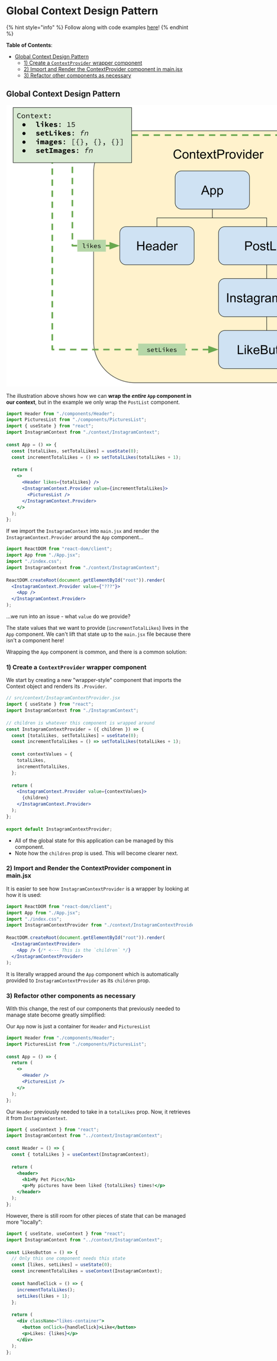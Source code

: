 # Global Context Design Pattern

{% hint style="info" %}
Follow along with code examples [here](https://github.com/The-Marcy-Lab-School/7-1-1-global-context-pattern)!
{% endhint %}

**Table of Contents**:
- [Global Context Design Pattern](#global-context-design-pattern-1)
  - [1) Create a `ContextProvider` wrapper component](#1-create-a-contextprovider-wrapper-component)
  - [2) Import and Render the ContextProvider component in main.jsx](#2-import-and-render-the-contextprovider-component-in-mainjsx)
  - [3) Refactor other components as necessary](#3-refactor-other-components-as-necessary)


## Global Context Design Pattern

<img src='./img/instagram-context-diagram.svg' style='max-width: 1000px' />

The illustration above shows how we can **wrap the _entire_ `App` component in our context**, but in the example we only wrap the `PostList` component.

```jsx
import Header from "./components/Header";
import PicturesList from "./components/PicturesList";
import { useState } from "react";
import InstagramContext from "./context/InstagramContext";

const App = () => {
  const [totalLikes, setTotalLikes] = useState(0);
  const incrementTotalLikes = () => setTotalLikes(totalLikes + 1);

  return (
    <>
      <Header likes={totalLikes} />
      <InstagramContext.Provider value={incrementTotalLikes}>
        <PicturesList />
      </InstagramContext.Provider>
    </>
  );
};
```

If we import the `InstagramContext` into `main.jsx` and render the `InstagramContext.Provider` around the `App` component...

```jsx
import ReactDOM from "react-dom/client";
import App from "./App.jsx";
import "./index.css";
import InstagramContext from "./context/InstagramContext";

ReactDOM.createRoot(document.getElementById("root")).render(
  <InstagramContext.Provider value={"???"}>
    <App />
  </InstagramContext.Provider>
);
```

...we run into an issue - what `value` do we provide?

The state values that we want to provide (`incrementTotalLikes`) lives in the `App` component. We can't lift that state up to the `main.jsx` file because there isn't a component here!

Wrapping the `App` component is common, and there is a common solution:

### 1) Create a `ContextProvider` wrapper component

We start by creating a new "wrapper-style" component that imports the Context object and renders its `.Provider`.

```jsx
// src/context/InstagramContextProvider.jsx
import { useState } from "react";
import InstagramContext from "./InstagramContext";

// children is whatever this component is wrapped around
const InstagramContextProvider = ({ children }) => {
  const [totalLikes, setTotalLikes] = useState(0);
  const incrementTotalLikes = () => setTotalLikes(totalLikes + 1);

  const contextValues = {
    totalLikes,
    incrementTotalLikes,
  };

  return (
    <InstagramContext.Provider value={contextValues}>
      {children}
    </InstagramContext.Provider>
  );
};

export default InstagramContextProvider;
```

- All of the global state for this application can be managed by this component.
- Note how the `children` prop is used. This will become clearer next.

### 2) Import and Render the ContextProvider component in main.jsx

It is easier to see how `InstagramContextProvider` is a wrapper by looking at how it is used:

```jsx
import ReactDOM from "react-dom/client";
import App from "./App.jsx";
import "./index.css";
import InstagramContextProvider from "./context/InstagramContextProvider";

ReactDOM.createRoot(document.getElementById("root")).render(
  <InstagramContextProvider>
    <App /> {/* <--- This is the `children` */}
  </InstagramContextProvider>
);
```

It is literally wrapped around the `App` component which is automatically provided to `InstagramContextProvider` as its `children` prop.

### 3) Refactor other components as necessary

With this change, the rest of our components that previously needed to manage state become greatly simplified:

Our `App` now is just a container for `Header` and `PicturesList`

```jsx
import Header from "./components/Header";
import PicturesList from "./components/PicturesList";

const App = () => {
  return (
    <>
      <Header />
      <PicturesList />
    </>
  );
};
```

Our `Header` previously needed to take in a `totalLikes` prop. Now, it retrieves it from `InstagramContext`.

```jsx
import { useContext } from "react";
import InstagramContext from "../context/InstagramContext";

const Header = () => {
  const { totalLikes } = useContext(InstagramContext);

  return (
    <header>
      <h1>My Pet Pics</h1>
      <p>My pictures have been liked {totalLikes} times!</p>
    </header>
  );
};
```

However, there is still room for other pieces of state that can be managed more "locally":

```jsx
import { useState, useContext } from "react";
import InstagramContext from "../context/InstagramContext";

const LikesButton = () => {
  // Only this one component needs this state
  const [likes, setLikes] = useState(0);
  const incrementTotalLikes = useContext(InstagramContext);

  const handleClick = () => {
    incrementTotalLikes();
    setLikes(likes + 1);
  };

  return (
    <div className="likes-container">
      <button onClick={handleClick}>Like</button>
      <p>Likes: {likes}</p>
    </div>
  );
};
```